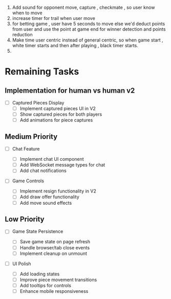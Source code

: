 1. Add sound for opponent move, capture , checkmate , so user know when to move
2. increase timer for trail when user move
3. for betting game , user have 5 seconds to move else we'd deduct points from user and use the point at game end for winner detection and points reduction
4. Make time user centric instead of general centric, so when game start , white timer starts and then after playing , black timer starts.
5.

# Remaining Tasks

## Implementation for human vs human v2

- [ ] Captured Pieces Display
  - [ ] Implement captured pieces UI in V2
  - [ ] Show captured pieces for both players
  - [ ] Add animations for piece captures

## Medium Priority

- [ ] Chat Feature

  - [ ] Implement chat UI component
  - [ ] Add WebSocket message types for chat
  - [ ] Add chat notifications

- [ ] Game Controls
  - [ ] Implement resign functionality in V2
  - [ ] Add draw offer functionality
  - [ ] Add move sound effects

## Low Priority

- [ ] Game State Persistence

  - [ ] Save game state on page refresh
  - [ ] Handle browser/tab close events
  - [ ] Implement cleanup on unmount

- [ ] UI Polish
  - [ ] Add loading states
  - [ ] Improve piece movement transitions
  - [ ] Add tooltips for controls
  - [ ] Enhance mobile responsiveness
